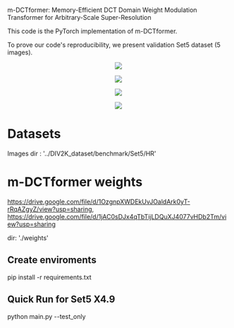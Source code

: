 
#
m-DCTformer: Memory-Efficient DCT Domain Weight Modulation Transformer for Arbitrary-Scale Super-Resolution

This code is the PyTorch implementation of m-DCTformer.

To prove our code's reproducibility, we present validation Set5 dataset (5 images).



<p align="center">
  <img src="https://github.com/alsgur0720/m-DCTformer/assets/81404542/d95079cb-a669-466d-a7c4-819b39d281f5.jpg">
</p>

<p align="center">
  <img src="https://github.com/alsgur0720/m-DCTformer/assets/81404542/c6560d72-e14f-4ab9-b6ae-f947865a702d.jpg">
</p>

<p align="center">
  <img src="https://github.com/alsgur0720/m-DCTformer/assets/81404542/1a317e8c-e8fd-4518-9770-1f84ec9962de.jpg">
</p>

<p align="center">
  <img src="https://github.com/alsgur0720/m-DCTformer/assets/81404542/e6cfa405-65eb-4040-93f9-0e095e4c03c5.jpg">
</p>

# Datasets

Images dir : '../DIV2K_dataset/benchmark/Set5/HR'


# m-DCTformer weights
https://drive.google.com/file/d/1OzgnpXWDEkUvJOaldArk0yT-rRqAZgyZ/view?usp=sharing, https://drive.google.com/file/d/1jAC0sDJx4qTbTijLDQuXJ4077vHDb2Tm/view?usp=sharing



dir:
'./weights'

## Create enviroments
pip install -r requirements.txt

## Quick Run for Set5 X4.9
python main.py --test_only
